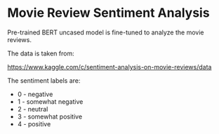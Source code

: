 # Movie Review Sentiment Analysis

Pre-trained BERT uncased model is fine-tuned to analyze the movie reviews.

The data is taken from:

https://www.kaggle.com/c/sentiment-analysis-on-movie-reviews/data

The sentiment labels are:
- 0 - negative
- 1 - somewhat negative
- 2 - neutral
- 3 - somewhat positive
- 4 - positive
